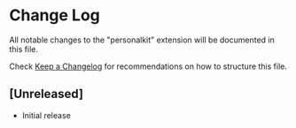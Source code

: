 # Change Log

All notable changes to the "personalkit" extension will be documented in this file.

Check [Keep a Changelog](http://keepachangelog.com/) for recommendations on how to structure this file.

## [Unreleased]

- Initial release
